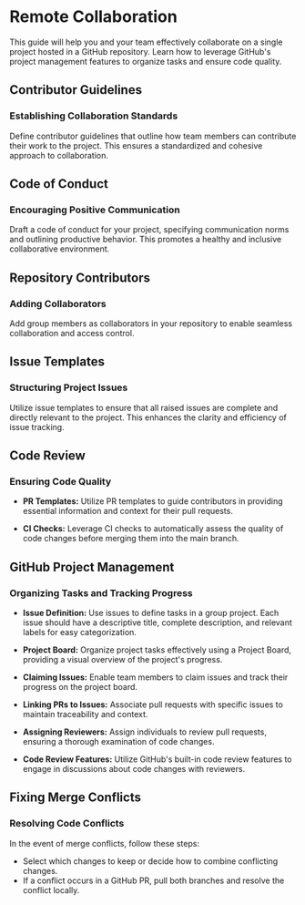 # Remote Collaboration

This guide will help you and your team effectively collaborate on a single
project hosted in a GitHub repository. Learn how to leverage GitHub's project
management features to organize tasks and ensure code quality.

## Contributor Guidelines

### Establishing Collaboration Standards

Define contributor guidelines that outline how team members can contribute their
work to the project. This ensures a standardized and cohesive approach to
collaboration.

## Code of Conduct

### Encouraging Positive Communication

Draft a code of conduct for your project, specifying communication norms and
outlining productive behavior. This promotes a healthy and inclusive
collaborative environment.

## Repository Contributors

### Adding Collaborators

Add group members as collaborators in your repository to enable seamless
collaboration and access control.

## Issue Templates

### Structuring Project Issues

Utilize issue templates to ensure that all raised issues are complete and
directly relevant to the project. This enhances the clarity and efficiency of
issue tracking.

## Code Review

### Ensuring Code Quality

- **PR Templates:** Utilize PR templates to guide contributors in providing
  essential information and context for their pull requests.

- **CI Checks:** Leverage CI checks to automatically assess the quality of code
  changes before merging them into the main branch.

## GitHub Project Management

### Organizing Tasks and Tracking Progress

- **Issue Definition:** Use issues to define tasks in a group project. Each
  issue should have a descriptive title, complete description, and relevant
  labels for easy categorization.

- **Project Board:** Organize project tasks effectively using a Project Board,
  providing a visual overview of the project's progress.

- **Claiming Issues:** Enable team members to claim issues and track their
  progress on the project board.

- **Linking PRs to Issues:** Associate pull requests with specific issues to
  maintain traceability and context.

- **Assigning Reviewers:** Assign individuals to review pull requests, ensuring
  a thorough examination of code changes.

- **Code Review Features:** Utilize GitHub's built-in code review features to
  engage in discussions about code changes with reviewers.

## Fixing Merge Conflicts

### Resolving Code Conflicts

In the event of merge conflicts, follow these steps:

- Select which changes to keep or decide how to combine conflicting changes.
- If a conflict occurs in a GitHub PR, pull both branches and resolve the
  conflict locally.
